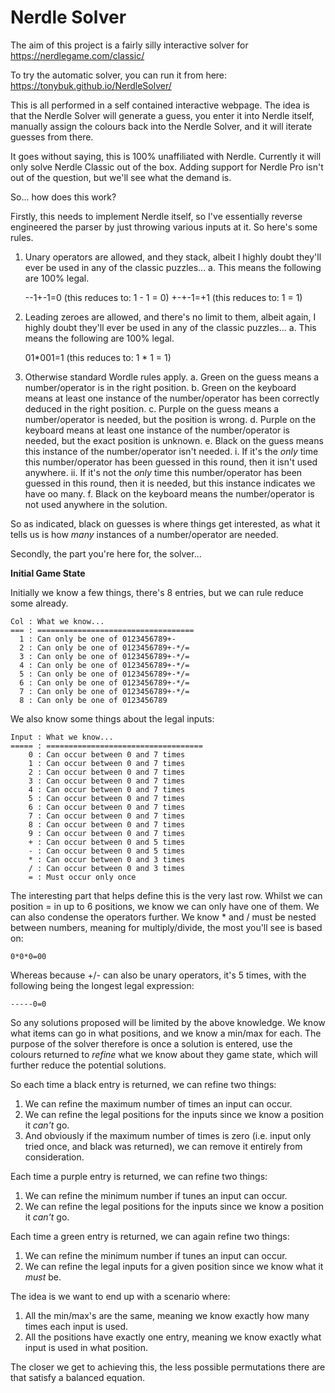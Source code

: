 # Nerdle Solver

The aim of this project is a fairly silly interactive solver for https://nerdlegame.com/classic/

To try the automatic solver, you can run it from here: https://tonybuk.github.io/NerdleSolver/

This is all performed in a self contained interactive webpage.  The idea is that the Nerdle Solver will generate a guess, you enter it into Nerdle itself, manually assign the colours back into the Nerdle Solver, and it will iterate guesses from there.

It goes without saying, this is 100% unaffiliated with Nerdle.  Currently it will only solve Nerdle Classic out of the box.  Adding support for Nerdle Pro isn't out of the question, but we'll see what the demand is.

So... how does this work?

Firstly, this needs to implement Nerdle itself, so I've essentially reverse engineered the parser by just throwing various inputs at it.  So here's some rules.

1. Unary operators are allowed, and they stack, albeit I highly doubt they'll ever be used in any of the classic puzzles...
  a. This means the following are 100% legal.

    --1+-1=0 (this reduces to: 1 - 1 = 0)
    +-+-1=+1 (this reduces to: 1     = 1)

2. Leading zeroes are allowed, and there's no limit to them, albeit again, I highly doubt they'll ever be used in any of the classic puzzles...
  a. This means the following are 100% legal.
  
    01*001=1 (this reduces to: 1 * 1 = 1)

3. Otherwise standard Wordle rules apply.
  a. Green on the guess means a number/operator is in the right position.
  b. Green on the keyboard means at least one instance of the number/operator has been correctly deduced in the right position.
  c. Purple on the guess means a number/operator is needed, but the position is wrong.
  d. Purple on the keyboard means at least one instance of the number/operator is needed, but the exact position is unknown.
  e. Black on the guess means this instance of the number/operator isn't needed.
    i. If it's the *only* time this number/operator has been guessed in this round, then it isn't used anywhere.
    ii. If it's not the *only* time this number/operator has been guessed in this round, then it is needed, but this instance indicates we have oo many.
  f. Black on the keyboard means the number/operator is not used anywhere in the solution.

So as indicated, black on guesses is where things get interested, as what it tells us is how *many* instances of a number/operator are needed.

Secondly, the part you're here for, the solver...

**Initial Game State**

Initially we know a few things, there's 8 entries, but we can rule reduce some already.

    Col : What we know...
    === : ===================================
      1 : Can only be one of 0123456789+-
      2 : Can only be one of 0123456789+-*/=
      3 : Can only be one of 0123456789+-*/=
      4 : Can only be one of 0123456789+-*/=
      5 : Can only be one of 0123456789+-*/=
      6 : Can only be one of 0123456789+-*/=
      7 : Can only be one of 0123456789+-*/=
      8 : Can only be one of 0123456789

We also know some things about the legal inputs:

    Input : What we know...
    ===== : ===================================
        0 : Can occur between 0 and 7 times
        1 : Can occur between 0 and 7 times
        2 : Can occur between 0 and 7 times
        3 : Can occur between 0 and 7 times
        4 : Can occur between 0 and 7 times
        5 : Can occur between 0 and 7 times
        6 : Can occur between 0 and 7 times
        7 : Can occur between 0 and 7 times
        8 : Can occur between 0 and 7 times
        9 : Can occur between 0 and 7 times
        + : Can occur between 0 and 5 times
        - : Can occur between 0 and 5 times
        * : Can occur between 0 and 3 times
        / : Can occur between 0 and 3 times
        = : Must occur only once

The interesting part that helps define this is the very last row.  Whilst we can position = in up to 6 positions, we know we can only have one of them.  We can also condense the operators further.  We know * and / must be nested between numbers, meaning for multiply/divide, the most you'll see is based on:

    0*0*0=00

Whereas because +/- can also be unary operators, it's 5 times, with the following being the longest legal expression:

    -----0=0

So any solutions proposed will be limited by the above knowledge.  We know what items can go in what positions, and we know a min/max for each.  The purpose of the solver therefore is once a solution is entered, use the colours returned to *refine* what we know about they game state, which will further reduce the potential solutions.

So each time a black entry is returned, we can refine two things:

1. We can refine the maximum number of times an input can occur.
2. We can refine the legal positions for the inputs since we know a position it *can't* go.
3. And obviously if the maximum number of times is zero (i.e. input only tried once, and black was returned), we can remove it entirely from consideration.

Each time a purple entry is returned, we can refine two things:

1. We can refine the minimum number if tunes an input can occur.
2. We can refine the legal positions for the inputs since we know a position it *can't* go.

Each time a green entry is returned, we can again refine two things:

1. We can refine the minimum number if tunes an input can occur.
2. We can refine the legal inputs for a given position since we know what it *must* be.

The idea is we want to end up with a scenario where:

1. All the min/max's are the same, meaning we know exactly how many times each input is used.
2. All the positions have exactly one entry, meaning we know exactly what input is used in what position.

The closer we get to achieving this, the less possible permutations there are that satisfy a balanced equation.
